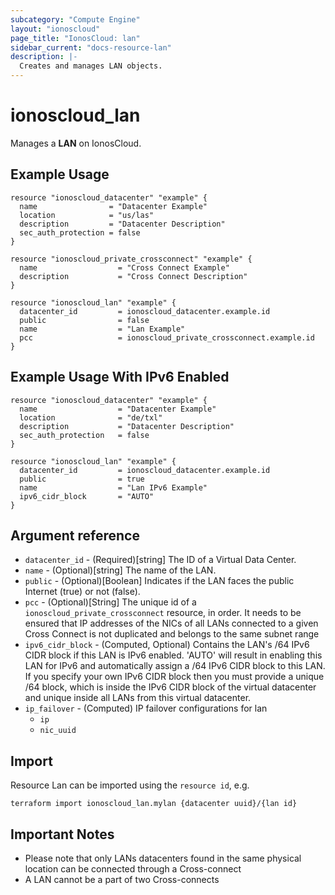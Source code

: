 ```yaml
---
subcategory: "Compute Engine"
layout: "ionoscloud"
page_title: "IonosCloud: lan"
sidebar_current: "docs-resource-lan"
description: |-
  Creates and manages LAN objects.
---
```


# ionoscloud_lan

Manages a **LAN** on IonosCloud.

## Example Usage

```hcl
resource "ionoscloud_datacenter" "example" {
  name                = "Datacenter Example"
  location            = "us/las"
  description         = "Datacenter Description"
  sec_auth_protection = false
}

resource "ionoscloud_private_crossconnect" "example" {
  name                  = "Cross Connect Example"
  description           = "Cross Connect Description"
}

resource "ionoscloud_lan" "example" {
  datacenter_id         = ionoscloud_datacenter.example.id
  public                = false
  name                  = "Lan Example"
  pcc                   = ionoscloud_private_crossconnect.example.id
}
```

## Example Usage With IPv6 Enabled

```hcl
resource "ionoscloud_datacenter" "example" {
  name                  = "Datacenter Example"
  location              = "de/txl"
  description           = "Datacenter Description"
  sec_auth_protection   = false
}

resource "ionoscloud_lan" "example" {
  datacenter_id         = ionoscloud_datacenter.example.id
  public                = true
  name                  = "Lan IPv6 Example"
  ipv6_cidr_block       = "AUTO"
}
```

## Argument reference

* `datacenter_id` - (Required)[string] The ID of a Virtual Data Center.
* `name` - (Optional)[string] The name of the LAN.
* `public` - (Optional)[Boolean] Indicates if the LAN faces the public Internet (true) or not (false).
* `pcc` - (Optional)[String] The unique id of a `ionoscloud_private_crossconnect` resource, in order. It needs to be ensured that IP addresses of the NICs of all LANs connected to a given Cross Connect is not duplicated and belongs to the same subnet range
* `ipv6_cidr_block` - (Computed, Optional) Contains the LAN's /64 IPv6 CIDR block if this LAN is IPv6 enabled. 'AUTO' will result in enabling this LAN for IPv6 and automatically assign a /64 IPv6 CIDR block to this LAN. If you specify your own IPv6 CIDR block then you must provide a unique /64 block, which is inside the IPv6 CIDR block of the virtual datacenter and unique inside all LANs from this virtual datacenter.
* `ip_failover` - (Computed) IP failover configurations for lan
  * `ip`
  * `nic_uuid`
  
## Import

Resource Lan can be imported using the `resource id`, e.g.

```shell
terraform import ionoscloud_lan.mylan {datacenter uuid}/{lan id}
```

## Important Notes

- Please note that only LANs datacenters found in the same physical location can be connected through a Cross-connect
- A LAN cannot be a part of two Cross-connects